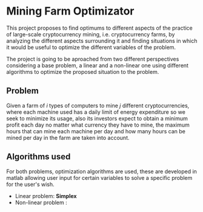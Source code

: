 # Mining Farm Optimizator

This project proposes to find optimums to different aspects of the practice of large-scale cryptocurrency mining, i.e. cryptocurrency farms, by analyzing the different aspects surrounding it and finding situations in which it would be useful to optimize the different variables of the problem.

The project is going to be aproached from two different perspectives considering a base problem, a linear and a non-linear one using different algorithms to optimize the proposed situation to the problem.


## Problem

Given a farm of _i_ types of computers to mine _j_ different cryptocurrencies, where each machine used has a daily limit of energy expenditure so we seek to minimize its usage, also its investors expect to obtain a minimum profit each day no matter what currency they have to mine, the maximum hours that can mine each machine per day and how many hours can be mined per day in the farm are taken into account.



## Algorithms used

For both problems, optimization algorithms are used, these are developed in matlab allowing user input for certain variables to solve a specific problem for the user's wish.

*  Linear problem: **Simplex**
*  Non-linear problem :



